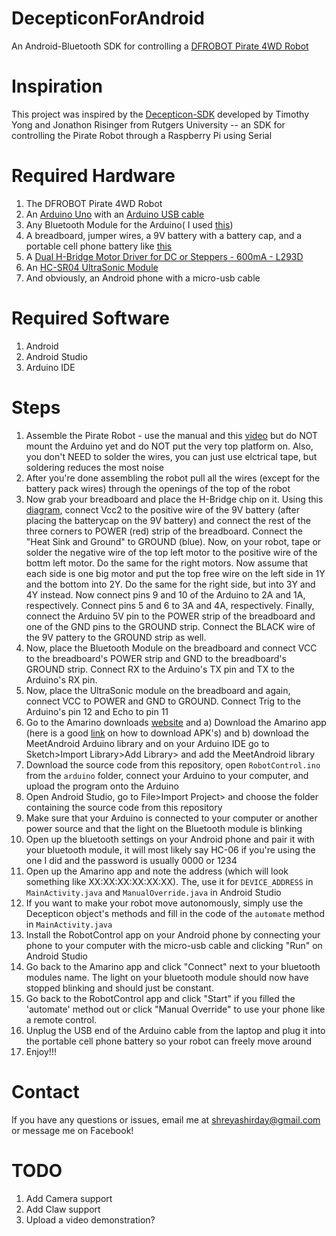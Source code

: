 DecepticonForAndroid
====================

An Android-Bluetooth SDK for controlling a [DFROBOT Pirate 4WD Robot](http://www.dfrobot.com/index.php?route=product/product&product_id=97)

Inspiration
===========

This project was inspired by the [Decepticon-SDK](https://github.com/RutgersRoboticsResearch/Decepticon-SDK) developed by Timothy Yong and Jonathon Risinger from Rutgers University -- an SDK for
controlling the Pirate Robot through a Raspberry Pi using Serial

Required Hardware
==================
1. The DFROBOT Pirate 4WD Robot
2. An [Arduino Uno](http://arduino.cc/en/Main/arduinoBoardUno) with an [Arduino USB cable](http://www.amazon.com/gp/product/B001TH7GUA/ref=oh_aui_detailpage_o04_s01?ie=UTF8&psc=1)
3. Any Bluetooth Module for the Arduino( I used [this](http://www.ebay.com/itm/1PCS-HC-06-Arduino-Wireless-Bluetooth-Transeiver-RF-Module-Serial-4Pin-Port-line-/271305987900))
4. A breadboard, jumper wires, a 9V battery with a battery cap, and a portable cell phone battery like [this](http://www.amazon.com/PNY-BD2600-2600mAh-Amp-PowerPack/dp/B00A5C4QDK)
5. A [Dual H-Bridge Motor Driver for DC or Steppers - 600mA - L293D](http://www.adafruit.com/blog/2012/05/01/new-product-dual-h-bridge-motor-driver-for-dc-or-steppers-600ma-l293d/)
6. An [HC-SR04 UltraSonic Module](http://www.amazon.com/SainSmart-HC-SR04-Ranging-Detector-Distance/dp/B004U8TOE6)
7. And obviously, an Android phone with a micro-usb cable

Required Software
=================
1. Android 
2. Android Studio
3. Arduino IDE

Steps
=====

1. Assemble the Pirate Robot - use the manual and this [video](https://opensourcehardwaregroup.com/assemble-dfrobot-pirate-4wd-mobile-platform/)
   but do NOT mount the Arduino yet and do NOT put the very top platform on. Also, you don't NEED to solder the wires, you can just use elctrical
   tape, but soldering reduces the most noise
2. After you're done assembling the robot pull all the wires (except for the battery pack wires) through the openings of the top
   of the robot
3. Now grab your breadboard and place the H-Bridge chip on it. Using this [diagram](https://itp.nyu.edu/physcomp/wp-content/uploads/hbridge_labpinout.jpg), connect Vcc2 to the positive wire of the 9V battery (after placing the batterycap on the 9V battery) 
    and connect the rest of the three corners to POWER (red) strip of the breadboard. Connect the "Heat Sink and Ground" to GROUND (blue). Now, on your robot, tape or solder the negative wire of the top left motor to the positive wire of the bottm left
    motor. Do the same for the right motors. Now assume that each side is one big motor and put the top free wire on the left side in 1Y and the bottom into 2Y.
    Do the same for the right side, but into 3Y and 4Y instead. Now connect pins 9 and 10 of the Arduino to 2A and 1A, respectively. Connect pins 5 and 6 to 3A and 4A, respectively.
    Finally, connect the Arduino 5V pin to the POWER strip of the breadboard and one of the GND pins to the GROUND strip. Connect the BLACK wire of the 9V pattery to the GROUND strip as well.
4. Now, place the Bluetooth Module on the breadboard and connect VCC to the breadboard's POWER strip and GND to the breadboard's GROUND strip. Connect RX to the Arduino's TX pin and TX to the Arduino's RX pin.
5. Now, place the UltraSonic module on the breadboard and again, connect VCC to POWER and GND to GROUND. Connect Trig to the Arduino's pin 12 and Echo to pin 11
6. Go to the Amarino downloads [website](http://www.amarino-toolkit.net/index.php/download.html) and a) Download the Amarino app (here is a good [link](http://www.talkandroid.com/guides/beginner/install-apk-files-on-android/) on how to download APK's)
    and b) download the MeetAndroid Arduino library and on your Arduino IDE go to Sketch>Import Library>Add Library> and add the MeetAndroid library
7. Download the source code from this repository, open `RobotControl.ino` from the `arduino` folder, connect your Arduino to your computer, and upload the program onto the Arduino
8. Open Android Studio, go to File>Import Project> and choose the folder containing the source code from this repository
9. Make sure that your Arduino is connected to your computer or another power source and that the light on the Bluetooth module is blinking
10. Open up the bluetooth settings on your Android phone and pair it with your bluetooth module, it will most likely say HC-06 if you're using the one I did and the password is usually 0000 or 1234
11. Open up the Amarino app and note the address (which will look something like XX:XX:XX:XX:XX:XX). The, use it for `DEVICE_ADDRESS` in `MainActivity.java` and `ManualOverride.java` in Android Studio
12. If you want to make your robot move autonomously, simply use the Decepticon object's methods and fill in the code of the `automate` method in `MainActivity.java`
13. Install the RobotControl app on your Android phone by connecting your phone to your computer with the micro-usb cable and clicking "Run" on Android Studio
14. Go back to the Amarino app and click "Connect" next to your bluetooth modules name. The light on your bluetooth module should now have stopped blinking and should just be constant.
15. Go back to the RobotControl app and click "Start" if you filled the 'automate' method out or click "Manual Override" to use your phone like a remote control.
16. Unplug the USB end of the Arduino cable from the laptop and plug it into the portable cell phone battery so your robot can freely move around 
17. Enjoy!!!

Contact
=======

If you have any questions or issues, email me at shreyashirday@gmail.com or message me on Facebook!

TODO
====
1. Add Camera support
2. Add Claw support
3. Upload a video demonstration?
    
